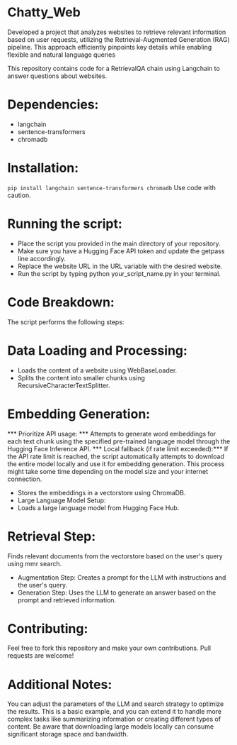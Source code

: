 # Chatty_Web

Developed a project that analyzes websites to retrieve relevant information based on user requests, utilizing the Retrieval-Augmented Generation (RAG) pipeline. This approach efficiently pinpoints key details while enabling flexible and natural language queries

This repository contains code for a RetrievalQA chain using Langchain to answer questions about websites.

# Dependencies:

* langchain
* sentence-transformers
* chromadb

# Installation:

```pip install langchain sentence-transformers chromadb```
Use code with caution.

# Running the script:

* Place the script you provided in the main directory of your repository.
* Make sure you have a Hugging Face API token and update the getpass line accordingly.
* Replace the website URL in the URL variable with the desired website.
* Run the script by typing python your_script_name.py in your terminal.

# Code Breakdown:

The script performs the following steps:

# Data Loading and Processing:

* Loads the content of a website using WebBaseLoader.
* Splits the content into smaller chunks using RecursiveCharacterTextSplitter.

# Embedding Generation:

*** Prioritize API usage: *** Attempts to generate word embeddings for each text chunk using the specified pre-trained language model through the Hugging Face Inference API.
*** Local fallback (if rate limit exceeded):*** If the API rate limit is reached, the script automatically attempts to download the entire model locally and use it for embedding generation. This process might take some time depending on the model size and your internet connection.
* Stores the embeddings in a vectorstore using ChromaDB.
* Large Language Model Setup:
* Loads a large language model from Hugging Face Hub.

# Retrieval Step:

Finds relevant documents from the vectorstore based on the user's query using mmr search.
* Augmentation Step:
Creates a prompt for the LLM with instructions and the user's query.
* Generation Step:
Uses the LLM to generate an answer based on the prompt and retrieved information.

# Contributing:

Feel free to fork this repository and make your own contributions. Pull requests are welcome!

# Additional Notes:

You can adjust the parameters of the LLM and search strategy to optimize the results.
This is a basic example, and you can extend it to handle more complex tasks like summarizing information or creating different types of content.
Be aware that downloading large models locally can consume significant storage space and bandwidth.
